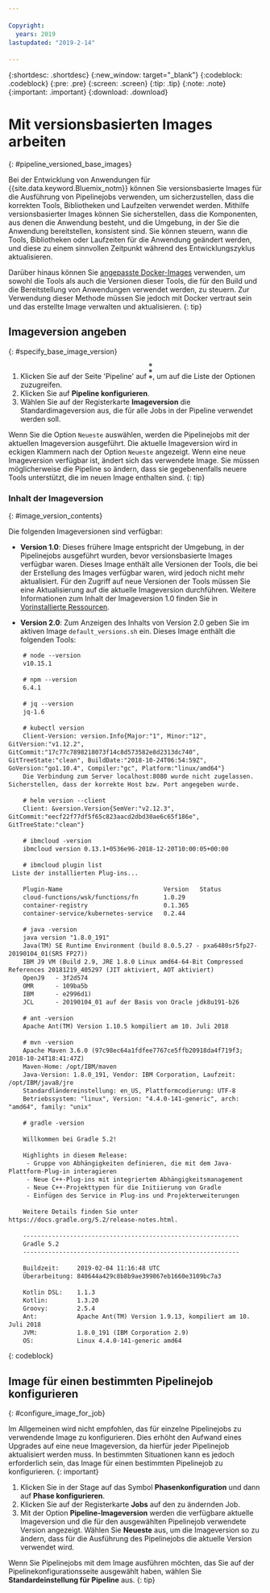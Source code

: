 ```yaml
---

Copyright:
  years: 2019
lastupdated: "2019-2-14"

---
```


{:shortdesc: .shortdesc}
{:new_window: target="_blank"}
{:codeblock: .codeblock}
{:pre: .pre}
{:screen: .screen}
{:tip: .tip}
{:note: .note}
{:important: .important}
{:download: .download}


# Mit versionsbasierten Images arbeiten
{: #pipeline_versioned_base_images}

Bei der Entwicklung von Anwendungen für {{site.data.keyword.Bluemix_notm}} können Sie versionsbasierte Images für die Ausführung von Pipelinejobs verwenden, um sicherzustellen, dass die korrekten Tools, Bibliotheken und Laufzeiten verwendet werden. Mithilfe versionsbasierter Images können Sie sicherstellen, dass die Komponenten, aus denen die Anwendung besteht, und die Umgebung, in der Sie die Anwendung bereitstellen, konsistent sind. Sie können steuern, wann die Tools, Bibliotheken oder Laufzeiten für die Anwendung geändert werden, und diese zu einem sinnvollen Zeitpunkt während des Entwicklungszyklus aktualisieren. 

Darüber hinaus können Sie [angepasste Docker-Images](/docs/services/ContinuousDelivery?topic=ContinuousDelivery-custom_docker_images) verwenden, um sowohl die Tools als auch die Versionen dieser Tools, die für den Build und die Bereitstellung von Anwendungen verwendet werden, zu steuern. Zur Verwendung dieser Methode müssen Sie jedoch mit Docker vertraut sein und das erstellte Image verwalten und aktualisieren.
{: tip}

## Imageversion angeben
{: #specify_base_image_version}

1. Klicken Sie auf der Seite 'Pipeline' auf ![Überlaufsymbol](images/overflow-icon-2.svg), um auf die Liste der Optionen zuzugreifen. 
2. Klicken Sie auf **Pipeline konfigurieren**. 
3. Wählen Sie auf der Registerkarte **Imageversion** die Standardimageversion aus, die für alle Jobs in der Pipeline verwendet werden soll.  

Wenn Sie die Option `Neueste` auswählen, werden die Pipelinejobs mit der aktuellen Imageversion ausgeführt. Die aktuelle Imageversion wird in eckigen Klammern nach der Option `Neueste` angezeigt. Wenn eine neue Imageversion verfügbar ist, ändert sich das verwendete Image. Sie müssen möglicherweise die Pipeline so ändern, dass sie gegebenenfalls neuere Tools unterstützt, die im neuen Image enthalten sind.
{: tip}
 
 ### Inhalt der Imageversion
 {: #image_version_contents}
 
 Die folgenden Imageversionen sind verfügbar:

* **Version 1.0**: Dieses frühere Image entspricht der Umgebung, in der Pipelinejobs ausgeführt wurden, bevor versionsbasierte Images verfügbar waren. Dieses Image enthält alle Versionen der Tools, die bei der Erstellung des Images verfügbar waren, wird jedoch nicht mehr aktualisiert. Für den Zugriff auf neue Versionen der Tools müssen Sie eine Aktualisierung auf die aktuelle Imageversion durchführen. Weitere Informationen zum Inhalt der Imageversion 1.0 finden Sie in [Vorinstallierte Ressourcen](/docs/services/ContinuousDelivery?topic=ContinuousDelivery-deliverypipeline_environment#deliverypipeline_resources). 

* **Version 2.0**: Zum Anzeigen des Inhalts von Version 2.0 geben Sie im aktiven Image `default_versions.sh` ein. Dieses Image enthält die folgenden Tools:

```
	# node --version
	v10.15.1
	
	# npm --version
	6.4.1
	
	# jq --version
	jq-1.6
	
	# kubectl version
	Client-Version: version.Info{Major:"1", Minor:"12", GitVersion:"v1.12.2", GitCommit:"17c77c7898218073f14c8d573582e8d2313dc740", GitTreeState:"clean", BuildDate:"2018-10-24T06:54:59Z", GoVersion:"go1.10.4", Compiler:"gc", Platform:"linux/amd64"}
	Die Verbindung zum Server localhost:8080 wurde nicht zugelassen. Sicherstellen, dass der korrekte Host bzw. Port angegeben wurde.
	
	# helm version --client
	Client: &version.Version{SemVer:"v2.12.3", GitCommit:"eecf22f77df5f65c823aacd2dbd30ae6c65f186e", GitTreeState:"clean"}
	
	# ibmcloud -version
	ibmcloud version 0.13.1+0536e96-2018-12-20T10:00:05+00:00
	
	# ibmcloud plugin list
 Liste der installierten Plug-ins...
	
	Plugin-Name                            Version   Status
	cloud-functions/wsk/functions/fn       1.0.29
	container-registry                     0.1.365
	container-service/kubernetes-service   0.2.44
	
	# java -version
	java version "1.8.0_191"
	Java(TM) SE Runtime Environment (build 8.0.5.27 - pxa6480sr5fp27-20190104_01(SR5 FP27))
	IBM J9 VM (Build 2.9, JRE 1.8.0 Linux amd64-64-Bit Compressed References 20181219_405297 (JIT aktiviert, AOT aktiviert)
	OpenJ9   - 3f2d574
	OMR      - 109ba5b
	IBM      - e2996d1)
	JCL      - 20190104_01 auf der Basis von Oracle jdk8u191-b26
	
	# ant -version
	Apache Ant(TM) Version 1.10.5 kompiliert am 10. Juli 2018
	
	# mvn -version
	Apache Maven 3.6.0 (97c98ec64a1fdfee7767ce5ffb20918da4f719f3; 2018-10-24T18:41:47Z)
	Maven-Home: /opt/IBM/maven
	Java-Version: 1.8.0_191, Vendor: IBM Corporation, Laufzeit: /opt/IBM/java8/jre
	Standardländereinstellung: en_US, Plattformcodierung: UTF-8
	Betriebssystem: "linux", Version: "4.4.0-141-generic", arch: "amd64", family: "unix"
	
	# gradle -version
	
	Willkommen bei Gradle 5.2!
	
	Highlights in diesem Release:
	 - Gruppe von Abhängigkeiten definieren, die mit dem Java-Plattform-Plug-in interagieren
	 - Neue C++-Plug-ins mit integriertem Abhängigkeitsmanagement
	 - Neue C++-Projekttypen für die Initiierung von Gradle
	 - Einfügen des Service in Plug-ins und Projekterweiterungen
	
	Weitere Details finden Sie unter https://docs.gradle.org/5.2/release-notes.html.
	
	------------------------------------------------------------
	Gradle 5.2
	------------------------------------------------------------
	
	Buildzeit:     2019-02-04 11:16:48 UTC
	Überarbeitung: 840644a429c8b8b9ae399867eb1660e3109bc7a3
	
	Kotlin DSL:    1.1.3
	Kotlin:        1.3.20
	Groovy:        2.5.4
	Ant:           Apache Ant(TM) Version 1.9.13, kompiliert am 10. Juli 2018
	JVM:           1.8.0_191 (IBM Corporation 2.9)
	OS:            Linux 4.4.0-141-generic amd64
  ```
 {: codeblock}
 
 ## Image für einen bestimmten Pipelinejob konfigurieren
 {: #configure_image_for_job}
 
 Im Allgemeinen wird nicht empfohlen, das für einzelne Pipelinejobs zu verwendende Image zu konfigurieren. Dies erhöht den Aufwand eines Upgrades auf eine neue Imageversion, da hierfür jeder Pipelinejob aktualisiert werden muss. In bestimmten Situationen kann es jedoch erforderlich sein, das Image für einen bestimmten Pipelinejob zu konfigurieren. {: important}
 
 1. Klicken Sie in der Stage auf das Symbol **Phasenkonfiguration** und dann auf **Phase konfigurieren**.
 2. Klicken Sie auf der Registerkarte **Jobs** auf den zu ändernden Job. 
 3. Mit der Option **Pipeline-Imageversion** werden die verfügbare aktuelle Imageversion und die für den ausgewählten Pipelinejob verwendete Version angezeigt. Wählen Sie **Neueste** aus, um die Imageversion so zu ändern, dass für die Ausführung des Pipelinejobs die aktuelle Version verwendet wird. 

Wenn Sie Pipelinejobs mit dem Image ausführen möchten, das Sie auf der Pipelinekonfigurationsseite ausgewählt haben, wählen Sie **Standardeinstellung für Pipeline** aus.
{: tip}
